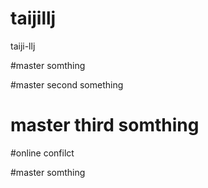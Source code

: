 # taijillj
taiji-llj

#master somthing


#master second something

# master third somthing

#online confilct

#master somthing



